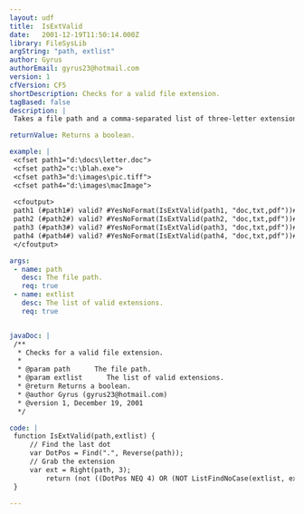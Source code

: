 ```yaml
---
layout: udf
title:  IsExtValid
date:   2001-12-19T11:50:14.000Z
library: FileSysLib
argString: "path, extlist"
author: Gyrus
authorEmail: gyrus23@hotmail.com
version: 1
cfVersion: CF5
shortDescription: Checks for a valid file extension.
tagBased: false
description: |
 Takes a file path and a comma-separated list of three-letter extensions. Returns TRUE if there's a three-letter extension that matches one in the list, otherwise FALSE. Can be tweaked to accept 4-letter extensions.

returnValue: Returns a boolean.

example: |
 <cfset path1="d:\docs\letter.doc">
 <cfset path2="c:\blah.exe">
 <cfset path3="d:\images\pic.tiff">
 <cfset path4="d:\images\macImage">
 
 <cfoutput>
 path1 (#path1#) valid? #YesNoFormat(IsExtValid(path1, "doc,txt,pdf"))#<br />
 path2 (#path2#) valid? #YesNoFormat(IsExtValid(path2, "doc,txt,pdf"))#<br />
 path3 (#path3#) valid? #YesNoFormat(IsExtValid(path3, "doc,txt,pdf"))#<br />
 path4 (#path4#) valid? #YesNoFormat(IsExtValid(path4, "doc,txt,pdf"))#<br />
 </cfoutput>

args:
 - name: path
   desc: The file path.
   req: true
 - name: extlist
   desc: The list of valid extensions.
   req: true


javaDoc: |
 /**
  * Checks for a valid file extension.
  * 
  * @param path      The file path. 
  * @param extlist      The list of valid extensions. 
  * @return Returns a boolean. 
  * @author Gyrus (gyrus23@hotmail.com) 
  * @version 1, December 19, 2001 
  */

code: |
 function IsExtValid(path,extlist) {
     // Find the last dot
     var DotPos = Find(".", Reverse(path));
     // Grab the extension
     var ext = Right(path, 3);
         return (not ((DotPos NEQ 4) OR (NOT ListFindNoCase(extlist, ext))));
 }

---
```


